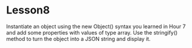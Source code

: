 # Lesson8


Instantiate an object using the new Object() syntax you learned in Hour 7 and add some properties with values of type array. Use the stringify() method to turn the object into a JSON string and display it.
